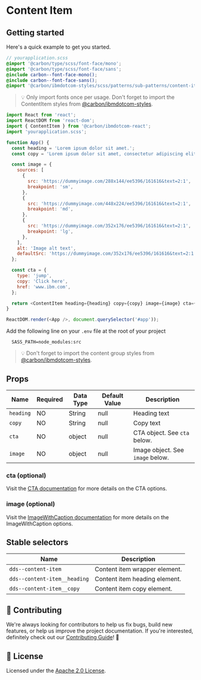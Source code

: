 # Content Item

## Getting started

Here's a quick example to get you started.

```scss
// yourapplication.scss
@import '@carbon/type/scss/font-face/mono';
@import '@carbon/type/scss/font-face/sans';
@include carbon--font-face-mono();
@include carbon--font-face-sans();
@import '@carbon/ibmdotcom-styles/scss/patterns/sub-patterns/content-item';
```

> 💡 Only import fonts once per usage. Don't forget to import the ContentItem
> styles from
> [@carbon/ibmdotcom-styles](https://github.com/carbon-design-system/ibm-dotcom-library/blob/master/packages/styles).

```javascript
import React from 'react';
import ReactDOM from 'react-dom';
import { ContentItem } from '@carbon/ibmdotcom-react';
import 'yourapplication.scss';

function App() {
  const heading = 'Lorem ipsum dolor sit amet.';
  const copy = 'Lorem ipsum dolor sit amet, consectetur adipiscing elit.';

  const image = {
    sources: [
      {
        src: 'https://dummyimage.com/288x144/ee5396/161616&text=2:1',
        breakpoint: 'sm',
      },
      {
        src: 'https://dummyimage.com/448x224/ee5396/161616&text=2:1',
        breakpoint: 'md',
      },
      {
        src: 'https://dummyimage.com/352x176/ee5396/161616&text=2:1',
        breakpoint: 'lg',
      },
    ],
    alt: 'Image alt text',
    defaultSrc: 'https://dummyimage.com/352x176/ee5396/161616&text=2:1',
  };

  const cta = {
    type: 'jump',
    copy: 'Click here',
    href: 'www.ibm.com',
  };

  return <ContentItem heading={heading} copy={copy} image={image} cta={cta} />;
}

ReactDOM.render(<App />, document.querySelector('#app'));
```

Add the following line on your `.env` file at the root of your project

```
  SASS_PATH=node_modules:src
```

> 💡 Don't forget to import the content group styles from
> [@carbon/ibmdotcom-styles](https://github.com/carbon-design-system/ibm-dotcom-library/blob/master/packages/styles).

## Props

| Name      | Required | Data Type | Default Value | Description                      |
| --------- | -------- | --------- | ------------- | -------------------------------- |
| `heading` | NO       | String    | null          | Heading text                     |
| `copy`    | NO       | String    | null          | Copy text                        |
| `cta`     | NO       | object    | null          | CTA object. See `cta` below.     |
| `image`   | NO       | object    | null          | Image object. See `image` below. |

### cta (optional)

Visit the
[CTA documentation](https://ibmdotcom-react.mybluemix.net/?path=/story/components-cta--default)
for more details on the CTA options.

### image (optional)

Visit the
[ImageWithCaption documentation](https://ibmdotcom-react.mybluemix.net/?path=/story/components-imagewithcaption--default)
for more details on the ImageWithCaption options.

## Stable selectors

| Name                         | Description                   |
| ---------------------------- | ----------------------------- |
| `dds--content-item`          | Content item wrapper element. |
| `dds--content-item__heading` | Content item heading element. |
| `dds--content-item__copy`    | Content item copy element.    |

## 🙌 Contributing

We're always looking for contributors to help us fix bugs, build new features,
or help us improve the project documentation. If you're interested, definitely
check out our
[Contributing Guide](https://github.com/carbon-design-system/ibm-dotcom-library/blob/master/.github/CONTRIBUTING.md)!
👀

## 📝 License

Licensed under the
[Apache 2.0 License](https://github.com/carbon-design-system/ibm-dotcom-library/blob/master/LICENSE).
